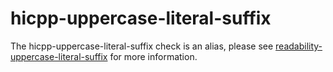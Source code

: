 # hicpp-uppercase-literal-suffix

The hicpp-uppercase-literal-suffix check is an alias, please see
[readability-uppercase-literal-suffix](readability-uppercase-literal-suffix.html)
for more information.
